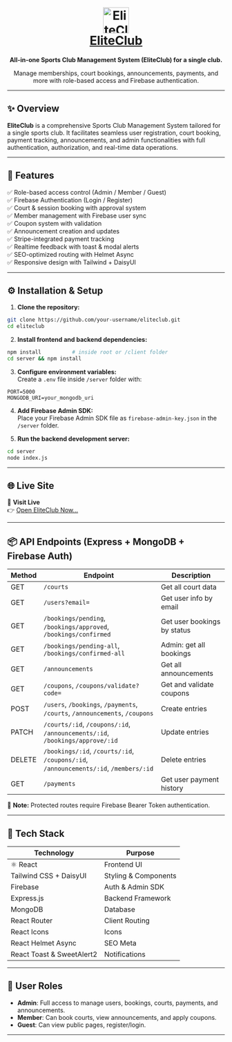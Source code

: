 
<div align="center">
  <h1>
    <img src="https://i.ibb.co/ksYRTj6k/Logo.png" alt="EliteClub Logo" width="60" height="60" />
    <br />
    <a href="https://eliteclub-sports.netlify.app/" target="_blank" rel="noopener noreferrer">
      <strong>EliteClub</strong>
    </a>
  </h1>
  <p><strong>All-in-one Sports Club Management System (EliteClub) for a single club.</strong></p>
  <p>Manage memberships, court bookings, announcements, payments, and more with role-based access and Firebase authentication.</p>
</div>

---

## ✨ Overview

**EliteClub** is a comprehensive Sports Club Management System tailored for a single sports club. It facilitates seamless user registration, court booking, payment tracking, announcements, and admin functionalities with full authentication, authorization, and real-time data operations.

---

## 🚀 Features

✅ Role-based access control (Admin / Member / Guest)  
✅ Firebase Authentication (Login / Register)  
✅ Court & session booking with approval system  
✅ Member management with Firebase user sync  
✅ Coupon system with validation  
✅ Announcement creation and updates  
✅ Stripe-integrated payment tracking  
✅ Realtime feedback with toast & modal alerts  
✅ SEO-optimized routing with Helmet Async  
✅ Responsive design with Tailwind + DaisyUI  

---

## ⚙️ Installation & Setup

1. **Clone the repository:**
```bash
git clone https://github.com/your-username/eliteclub.git
cd eliteclub
```

2. **Install frontend and backend dependencies:**
```bash
npm install          # inside root or /client folder
cd server && npm install
```

3. **Configure environment variables:**  
Create a `.env` file inside `/server` folder with:
```
PORT=5000
MONGODB_URI=your_mongodb_uri
```

4. **Add Firebase Admin SDK:**  
Place your Firebase Admin SDK file as `firebase-admin-key.json` in the `/server` folder.

5. **Run the backend development server:**
```bash
cd server
node index.js
```

---

## 🌐 Live Site

🎯 **Visit Live**  
👉 <a href="https://eliteclub-sports.netlify.app/" target="_blank" rel="noopener noreferrer">Open EliteClub Now...</a>

---

## 📦 API Endpoints (Express + MongoDB + Firebase Auth)

| Method | Endpoint | Description |
|--------|----------|-------------|
| GET | `/courts` | Get all court data |
| GET | `/users?email=` | Get user info by email |
| GET | `/bookings/pending`, `/bookings/approved`, `/bookings/confirmed` | Get user bookings by status |
| GET | `/bookings/pending-all`, `/bookings/confirmed-all` | Admin: get all bookings |
| GET | `/announcements` | Get all announcements |
| GET | `/coupons`, `/coupons/validate?code=` | Get and validate coupons |
| POST | `/users`, `/bookings`, `/payments`, `/courts`, `/announcements`, `/coupons` | Create entries |
| PATCH | `/courts/:id`, `/coupons/:id`, `/announcements/:id`, `/bookings/approve/:id` | Update entries |
| DELETE | `/bookings/:id`, `/courts/:id`, `/coupons/:id`, `/announcements/:id`, `/members/:id` | Delete entries |
| GET | `/payments` | Get user payment history |

🔐 **Note:** Protected routes require Firebase Bearer Token authentication.

---

## 🧪 Tech Stack

| Technology | Purpose |
|------------|---------|
| ⚛ React | Frontend UI |
| Tailwind CSS + DaisyUI | Styling & Components |
| Firebase | Auth & Admin SDK |
| Express.js | Backend Framework |
| MongoDB | Database |
| React Router | Client Routing |
| React Icons | Icons |
| React Helmet Async | SEO Meta |
| React Toast & SweetAlert2 | Notifications |

---

## 👥 User Roles

- **Admin**: Full access to manage users, bookings, courts, payments, and announcements.  
- **Member**: Can book courts, view announcements, and apply coupons.  
- **Guest**: Can view public pages, register/login.

---
